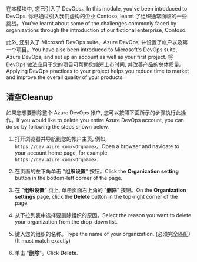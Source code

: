 <span data-ttu-id="b65ab-101">在本模块中, 您已引入了 DevOps。</span><span class="sxs-lookup"><span data-stu-id="b65ab-101">In this module, you've been introduced to DevOps.</span></span> <span data-ttu-id="b65ab-102">你已通过引入我们虚构的企业 Contoso, learnt 了组织通常面临的一些挑战。</span><span class="sxs-lookup"><span data-stu-id="b65ab-102">You've learnt about some of the challenges commonly faced by organizations through the introduction of our fictional enterprise, Contoso.</span></span>

<span data-ttu-id="b65ab-103">此外, 还引入了 Microsoft DevOps suite、Azure DevOps, 并设置了帐户以及第一个项目。</span><span class="sxs-lookup"><span data-stu-id="b65ab-103">You have also been introduced to Microsoft's DevOps suite, Azure DevOps, and set up an account as well as your first project.</span></span> <span data-ttu-id="b65ab-104">将 DevOps 做法应用于您的项目可帮助您缩短上市时间, 并改善产品的总体质量。</span><span class="sxs-lookup"><span data-stu-id="b65ab-104">Applying DevOps practices to your project helps you reduce time to market and improve the overall quality of your products.</span></span>

## <a name="cleanup"></a><span data-ttu-id="b65ab-105">清空</span><span class="sxs-lookup"><span data-stu-id="b65ab-105">Cleanup</span></span>

<span data-ttu-id="b65ab-106">如果您想要删除整个 Azure DevOps 帐户, 您可以按照下面所示的步骤执行此操作。</span><span class="sxs-lookup"><span data-stu-id="b65ab-106">If you would like to delete you entire Azure DevOps account, you can do so by following the steps shown below.</span></span>

1. <span data-ttu-id="b65ab-107">打开浏览器并导航到您的帐户主页, 例如, `https://dev.azure.com/<Orgname>`。</span><span class="sxs-lookup"><span data-stu-id="b65ab-107">Open a browser and navigate to your account home page, for example, `https://dev.azure.com/<Orgname>`.</span></span>

1. <span data-ttu-id="b65ab-108">在页面的左下角单击 "**组织设置**" 按钮。</span><span class="sxs-lookup"><span data-stu-id="b65ab-108">Click the **Organization setting** button in the bottom-left corner of the page.</span></span>

1. <span data-ttu-id="b65ab-109">在 "**组织设置**" 页上, 单击页面右上角的 "**删除**" 按钮。</span><span class="sxs-lookup"><span data-stu-id="b65ab-109">On the **Organization settings** page, click the **Delete** button in the top-right corner of the page.</span></span>

1. <span data-ttu-id="b65ab-110">从下拉列表中选择要删除组织的原因。</span><span class="sxs-lookup"><span data-stu-id="b65ab-110">Select the reason you want to delete your organization from the drop-down list.</span></span>

1. <span data-ttu-id="b65ab-111">键入您的组织的名称。</span><span class="sxs-lookup"><span data-stu-id="b65ab-111">Type the name of your organization.</span></span> <span data-ttu-id="b65ab-112">(必须完全匹配)</span><span class="sxs-lookup"><span data-stu-id="b65ab-112">(It must match exactly)</span></span>

1. <span data-ttu-id="b65ab-113">单击 "**删除**"。</span><span class="sxs-lookup"><span data-stu-id="b65ab-113">Click **Delete**.</span></span>
